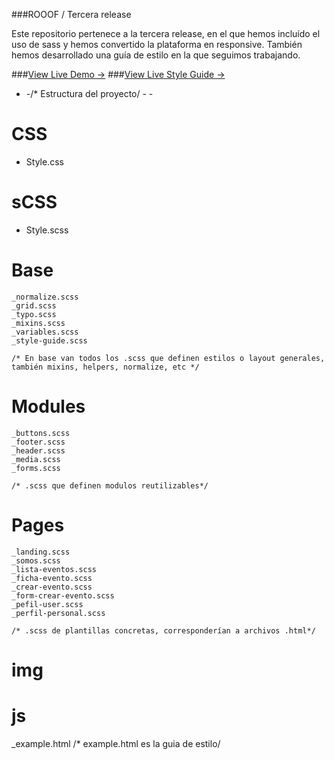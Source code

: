 ###ROOOF / Tercera release

Este repositorio pertenece a la tercera release, en el que hemos incluído el uso de sass y hemos convertido la plataforma en responsive. También hemos desarrollado una guía de estilo en la que seguimos trabajando.

###[View Live Demo &rarr;](http://rooof-project.github.io/rooof-sass/)
###[View Live Style Guide &rarr;](http://rooof-project.github.io/rooof-sass/example.html)

- -/* Estructura del proyecto/ - -
#
# CSS
  - Style.css

# sCSS
  - Style.scss

  # Base
    _normalize.scss
    _grid.scss
    _typo.scss
    _mixins.scss
    _variables.scss
    _style-guide.scss

    /* En base van todos los .scss que definen estilos o layout generales, también mixins, helpers, normalize, etc */

  # Modules
    _buttons.scss
    _footer.scss
    _header.scss
    _media.scss
    _forms.scss

    /* .scss que definen modulos reutilizables*/

  # Pages
    _landing.scss
    _somos.scss
    _lista-eventos.scss
    _ficha-evento.scss
    _crear-evento.scss
    _form-crear-evento.scss
    _pefil-user.scss
    _perfil-personal.scss

    /* .scss de plantillas concretas, corresponderían a archivos .html*/

# img
# js
_example.html
/* example.html es la guia de estilo/
